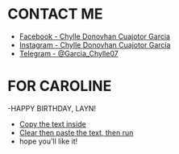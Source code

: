 # CONTACT ME

- [Facebook - Chylle Donovhan Cuajotor Garcia](https://www.facebook.com/chylledonovhan.c.garcia)
- [Instagram -  Chylle Donovhan Cuajotor Garcia](https://www.instagram.com/jovantastic07/)
- [Telegram - @Garcia_Chylle07](https://web.telegram.org/k/)

# FOR CAROLINE
-HAPPY BIRTHDAY, LAYN!
- [Copy the text inside](https://drive.google.com/drive/folders/1DmtSdt8pFYIj8buYe5ccALI5B7IIshIr?usp=share_link)
- [Clear then paste the text, then run](https://trinket.io/turtle)
- hope you'll like it!
